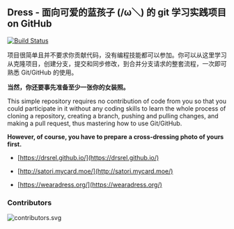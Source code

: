 ## Dress - 面向可爱的蓝孩子 (/ω＼) 的 git 学习实践项目 on GitHub

[![Build Status](https://www.travis-ci.org/komeiji-satori/Dress.svg?branch=master)](https://www.travis-ci.org/komeiji-satori/Dress)

项目很简单且并不要求你贡献代码，没有编程技能都可以参加。你可以从这里学习从克隆项目，创建分支，提交和同步修改，到合并分支请求的整套流程，一次即可熟悉 Git/GitHub 的使用。 

**当然，你还要事先准备至少一张你的女装照。**

This simple repository requires no contribution of code from you so that you could participate in it without any coding skills to learn the whole process of cloning a repository, creating a branch, pushing and pulling changes, and making a pull request, thus mastering how to use Git/GitHub.

**However, of course, you have to prepare a cross-dressing photo of yours first.**

- [https://drsrel.github.io/](https://drsrel.github.io/)

- [http://satori.mycard.moe/](http://satori.mycard.moe/)

- [https://wearadress.org/](https://wearadress.org/)


### Contributors
![contributors.svg](https://opencollective.com/Dress/contributors.svg?width=890&button=false)
